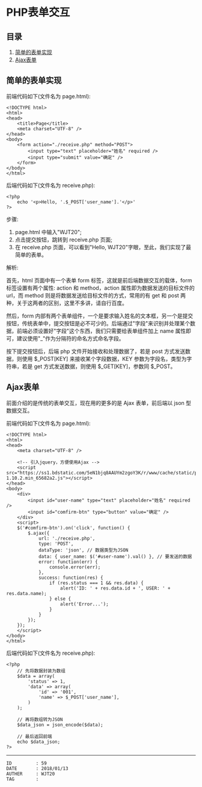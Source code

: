 
# PHP表单交互 #

## 目录 ##

1. [简单的表单实现](#href1)
2. [Ajax表单](#href2)

## <a name="href1">简单的表单实现</a> ##

前端代码如下(文件名为 page.html):

```
<!DOCTYPE html>
<html>
<head>
    <title>Page</title>
    <meta charset="UTF-8" />
</head>
<body>
    <form action="./receive.php" method="POST">
        <input type="text" placeholder="姓名" required />
        <input type="submit" value="确定" />
    </form>
</body>
</html>
```

后端代码如下(文件名为 receive.php):

```
<?php
    echo '<p>Hello, '.$_POST['user_name'].'</p>'
?>
```

步骤:

1. page.html 中输入"WJT20";
2. 点击提交按钮，跳转到 receive.php 页面;
3. 在 receive.php 页面，可以看到"Hello, WJT20"字眼，至此，我们实现了最简单的表单。

解析:

首先，html 页面中有一个表单 form 标签，这就是前后端数据交互的载体，form 标签设置有两个属性: action 和 method，action 属性即为数据发送的目标文件的 url，而 method 则是将数据发送给目标文件的方式，常用的有 get 和 post 两种，关于这两者的区别，这里不多讲，请自行百度。

然后，form 内部有两个表单组件，一个是要求输入姓名的文本框，另一个是提交按钮，传统表单中，提交按钮是必不可少的。后端通过"字段"来识别并处理某个数据，前端必须设置好"字段"这个东西，我们只需要给表单组件加上 name 属性即可，建议使用"\_"作为分隔符的命名方式命名字段。

按下提交按钮后，后端 php 文件开始接收和处理数据了，若是 post 方式发送数据，则使用 $\_POST[KEY] 来接收某个字段数据，KEY 参数为字段名，类型为字符串，若是 get 方式发送数据，则使用 $\_GET[KEY]，参数同 $\_POST。

## <a name="href2">Ajax表单</a> ##

前面介绍的是传统的表单交互，现在用的更多的是 Ajax 表单，前后端以 json 型数据交互。

前端代码如下(文件名为 page.html):

```
<!DOCTYPE html>
<html>
<head>
    <meta charset="UTF-8" />

    <!-- 引入jquery，方便使用Ajax -->
    <script src="https://ss1.bdstatic.com/5eN1bjq8AAUYm2zgoY3K/r/www/cache/static/protocol/https/jquery/jquery-1.10.2.min_65682a2.js"></script>
</head>
<body>
    <div>
        <input id="user-name" type="text" placeholder="姓名" required />
        <input id="comfirm-btn" type="button" value="确定" />
    </div>
    <script>
    $('#comfirm-btn').on('click', function() {
        $.ajax({
            url: './receive.php',
            type: 'POST',
            dataType: 'json', // 数据类型为JSON
            data: { user_name: $('#user-name').val() }, // 要发送的数据
            error: function(err) {
                console.error(err);
            },
            success: function(res) {
                if (res.status === 1 && res.data) {
                    alert('ID: ' + res.data.id + ', USER: ' + res.data.name);
                } else {
                    alert('Error...');
                }
            }
        });
    });
    </script>
</body>
</html>
```

后端代码如下(文件名为 receive.php):

```
<?php
    // 先将数据封装为数组
    $data = array(
        'status' => 1,
        'data' => array(
            'id' => '001',
            'name' => $_POST['user_name'],
        )
    );

    // 再将数组转为JSON
    $data_json = json_encode($data);

    // 最后返回前端
    echo $data_json;
?>
```

---

```
ID         : 59
DATE       : 2018/01/13
AUTHER     : WJT20
TAG        : 
```
